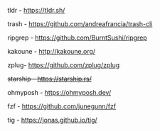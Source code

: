 tldr - https://tldr.sh/

trash - https://github.com/andreafrancia/trash-cli

ripgrep - https://github.com/BurntSushi/ripgrep

kakoune - http://kakoune.org/

zplug- https://github.com/zplug/zplug

~~starship - https://starship.rs/~~

ohmyposh - https://ohmyposh.dev/

fzf - https://github.com/junegunn/fzf

tig - https://jonas.github.io/tig/
